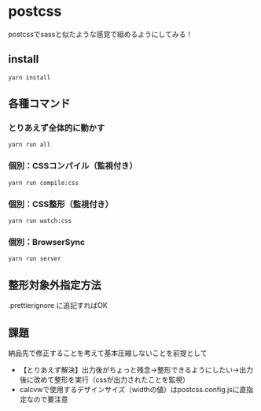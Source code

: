 # postcss

postcssでsassと似たような感覚で組めるようにしてみる！

## install

```
yarn install
```

## 各種コマンド

### とりあえず全体的に動かす

```
yarn run all
```

### 個別：CSSコンパイル（監視付き）

```
yarn run compile:css
```

### 個別：CSS整形（監視付き）

```
yarn run watch:css
```

### 個別：BrowserSync

```
yarn run server
```

## 整形対象外指定方法

.prettierignore に追記すればOK

## 課題

納品先で修正することを考えて基本圧縮しないことを前提として

- 【とりあえず解決】出力後がちょっと残念→整形できるようにしたい→出力後に改めて整形を実行（cssが出力されたことを監視）
- calcvwで使用するデザインサイズ（widthの値）はpostcss.config.jsに直指定なので要注意

